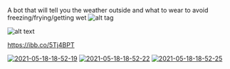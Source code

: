 A bot that will tell you the weather outside and what to wear to avoid freezing/frying/getting wet
![alt tag](https://ibb.co/4FKckzy "Описание будет тут")

![alt text](https://ibb.co/2SSFJjT)


https://ibb.co/5Tj4BPT


<a href="https://ibb.co/4FKckzy"><img src="https://i.ibb.co/4FKckzy/2021-05-18-18-52-19.png" alt="2021-05-18-18-52-19" border="0"></a> <a href="https://ibb.co/2SSFJjT"><img src="https://i.ibb.co/2SSFJjT/2021-05-18-18-52-22.png" alt="2021-05-18-18-52-22" border="0"></a> <a href="https://ibb.co/5Tj4BPT"><img src="https://i.ibb.co/5Tj4BPT/2021-05-18-18-52-25.png" alt="2021-05-18-18-52-25" border="0"></a>
